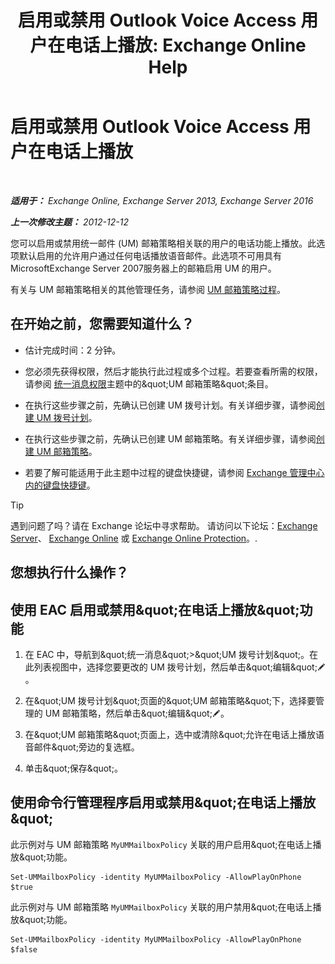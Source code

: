 ﻿---
title: '启用或禁用 Outlook Voice Access 用户在电话上播放: Exchange Online Help'
TOCTitle: 启用或禁用 Outlook Voice Access 用户在电话上播放
ms:assetid: d3281a97-6fc6-42a3-855f-1af1184a644a
ms:mtpsurl: https://technet.microsoft.com/zh-cn/library/Dd351161(v=EXCHG.150)
ms:contentKeyID: 52061470
ms.date: 05/23/2018
mtps_version: v=EXCHG.150
ms.translationtype: MT
---

# 启用或禁用 Outlook Voice Access 用户在电话上播放

 

_**适用于：** Exchange Online, Exchange Server 2013, Exchange Server 2016_

_**上一次修改主题：** 2012-12-12_

您可以启用或禁用统一邮件 (UM) 邮箱策略相关联的用户的电话功能上播放。此选项默认启用的允许用户通过任何电话播放语音邮件。此选项不可用具有MicrosoftExchange Server 2007服务器上的邮箱启用 UM 的用户。

有关与 UM 邮箱策略相关的其他管理任务，请参阅 [UM 邮箱策略过程](um-mailbox-policy-procedures-exchange-2013-help.md)。

## 在开始之前，您需要知道什么？

  - 估计完成时间：2 分钟。

  - 您必须先获得权限，然后才能执行此过程或多个过程。若要查看所需的权限，请参阅 [统一消息权限](unified-messaging-permissions-exchange-2013-help.md)主题中的\&quot;UM 邮箱策略\&quot;条目。

  - 在执行这些步骤之前，先确认已创建 UM 拨号计划。有关详细步骤，请参阅[创建 UM 拨号计划](create-a-um-dial-plan-exchange-2013-help.md)。

  - 在执行这些步骤之前，先确认已创建 UM 邮箱策略。有关详细步骤，请参阅[创建 UM 邮箱策略](create-a-um-mailbox-policy-exchange-2013-help.md)。

  - 若要了解可能适用于此主题中过程的键盘快捷键，请参阅 [Exchange 管理中心内的键盘快捷键](keyboard-shortcuts-in-the-exchange-admin-center-exchange-online-protection-help.md)。

> [!tip]
> 遇到问题了吗？请在 Exchange 论坛中寻求帮助。 请访问以下论坛：<a href="https://go.microsoft.com/fwlink/p/?linkid=60612">Exchange Server</a>、 <a href="https://go.microsoft.com/fwlink/p/?linkid=267542">Exchange Online</a> 或 <a href="https://go.microsoft.com/fwlink/p/?linkid=285351">Exchange Online Protection</a>。.


## 您想执行什么操作？

## 使用 EAC 启用或禁用\&quot;在电话上播放\&quot;功能

1.  在 EAC 中，导航到\&quot;统一消息\&quot;\>\&quot;UM 拨号计划\&quot;。在此列表视图中，选择您要更改的 UM 拨号计划，然后单击\&quot;编辑\&quot;![编辑图标](images/Bb124582.6f53ccb2-1f13-4c02-bea0-30690e6ea71d(EXCHG.150).gif "编辑图标")。

2.  在\&quot;UM 拨号计划\&quot;页面的\&quot;UM 邮箱策略\&quot;下，选择要管理的 UM 邮箱策略，然后单击\&quot;编辑\&quot;![编辑图标](images/Bb124582.6f53ccb2-1f13-4c02-bea0-30690e6ea71d(EXCHG.150).gif "编辑图标")。

3.  在\&quot;UM 邮箱策略\&quot;页面上，选中或清除\&quot;允许在电话上播放语音邮件\&quot;旁边的复选框。

4.  单击\&quot;保存\&quot;。

## 使用命令行管理程序启用或禁用\&quot;在电话上播放\&quot;

此示例对与 UM 邮箱策略 `MyUMMailboxPolicy` 关联的用户启用\&quot;在电话上播放\&quot;功能。

    Set-UMMailboxPolicy -identity MyUMMailboxPolicy -AllowPlayOnPhone $true

此示例对与 UM 邮箱策略 `MyUMMailboxPolicy` 关联的用户禁用\&quot;在电话上播放\&quot;功能。

    Set-UMMailboxPolicy -identity MyUMMailboxPolicy -AllowPlayOnPhone $false

